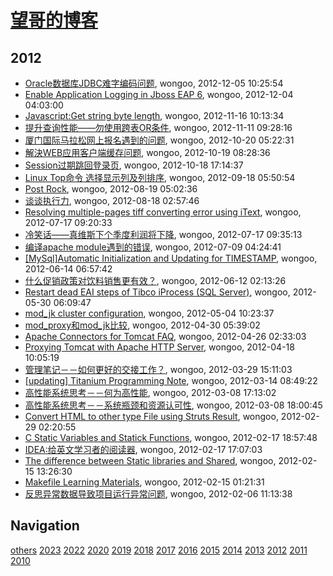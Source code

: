 # [望哥的博客](http://blog.sisopipo.com)

## 2012
* [Oracle数据库JDBC难字编码问题](/2012/2012-12-05-oracle-jdbc-special-char-encode), wongoo, 2012-12-05 10:25:54
* [Enable Application Logging in Jboss EAP 6](/2012/2012-12-04-enable-application-logging-in-jboss-eap-6), wongoo, 2012-12-04 04:03:00
* [Javascript:Get string byte length](/2012/2012-11-16-javascriptget-string-byte-length), wongoo, 2012-11-16 10:13:34
* [提升查询性能——勿使用跨表OR条件](/2012/2012-11-11-not-use-or-for-cross-table-join), wongoo, 2012-11-11 09:28:16
* [厦门国际马拉松网上报名遇到的问题](/2012/2012-10-20-marathon-regist-probleam), wongoo, 2012-10-20 05:22:31
* [解決WEB应用客户端缓存问题](/2012/2012-10-19-web-client-cache-problem), wongoo, 2012-10-19 08:28:36
* [Session过期跳回登录页](/2012/2012-10-18-session-timeout-and-return-to-login-page), wongoo, 2012-10-18 17:14:37
* [Linux Top命令 选择显示列及列排序](/2012/2012-09-18-linux-top-and-sort), wongoo, 2012-09-18 05:50:54
* [Post Rock](/2012/2012-08-19-post-rock), wongoo, 2012-08-19 05:02:36
* [谈谈执行力](/2012/2012-08-18-about-execution), wongoo, 2012-08-18 02:57:46
* [Resolving multiple-pages tiff converting error using iText](/2012/2012-07-17-resolving-multiple-pages-tiff-converting-error-using-itext), wongoo, 2012-07-17 09:20:33
* [冷笑话——真维斯下个季度利润将下降](/2012/2012-07-17-joke-why-sale-will-decline), wongoo, 2012-07-17 09:35:13
* [编译apache module遇到的错误](/2012/2012-07-09-compile-err-of-apache-module), wongoo, 2012-07-09 04:24:41
* [[MySql]Automatic Initialization and Updating for TIMESTAMP](/2012/2012-06-14-mysqlautomatic-initialization-and-updating-for-timestamp), wongoo, 2012-06-14 06:57:42
* [什么促销政策对饮料销售更有效？](/2012/2012-06-12-better-policy-for-sale), wongoo, 2012-06-12 02:13:26
* [Restart dead EAI steps of Tibco iProcess (SQL Server)](/2012/2012-05-30-restart-dead-eai-steps-of-tibco-iprocess-sql-server), wongoo, 2012-05-30 06:09:47
* [mod_jk cluster configuration](/2012/2012-05-04-mod_jk-cluster-configuration), wongoo, 2012-05-04 10:23:37
* [mod_proxy和mod_jk比较](/2012/2012-04-30-mod_proxy-and-cmod_jk), wongoo, 2012-04-30 05:39:02
* [Apache Connectors for Tomcat FAQ](/2012/2012-04-26-apache-connectors-for-tomcat), wongoo, 2012-04-26 02:33:03
* [Proxying Tomcat with Apache HTTP Server](/2012/2012-04-18-proxying-tomcat-with-apache-http-server), wongoo, 2012-04-18 10:05:19
* [管理笔记－－如何更好的交接工作？](/2012/2012-03-29-how-to-hand-over-and-take-over-work), wongoo, 2012-03-29 15:11:03
* [[updating] Titanium Programming Note](/2012/2012-03-14-titanium-programming-noteupdating), wongoo, 2012-03-14 08:49:22
* [高性能系统思考－－何为高性能](/2012/2012-03-08-what-is-high-performance), wongoo, 2012-03-08 17:13:02
* [高性能系统思考－－系统瓶颈和资源认可性](/2012/2012-03-08-bottom-neck-and-compromise), wongoo, 2012-03-08 18:00:45
* [Convert HTML to other type File using Struts Result](/2012/2012-02-29-convert-html-to-other-type-file-using-struts-result), wongoo, 2012-02-29 02:20:55
* [C Static Variables and Statick Functions](/2012/2012-02-17-learning-c-programming-static-variables-and-statick-functions), wongoo, 2012-02-17 18:57:48
* [IDEA:给英文学习者的阅读器](/2012/2012-02-17-idea-reader-for-english-learner), wongoo, 2012-02-17 17:07:03
* [The difference between Static libraries and Shared](/2012/2012-02-15-learning-c-programming-the-difference-between-static-libraries-and-shared-libraries), wongoo, 2012-02-15 13:26:30
* [Makefile Learning Materials](/2012/2012-02-15-learning-c-programming-makefile-learning-materials), wongoo, 2012-02-15 01:21:31
* [反思异常数据导致项目运行异常问题](/2012/2012-02-06-rethink_exception_because_of_speical_data), wongoo, 2012-02-06 11:13:38

## Navigation
[others](/others/)
[2023](/2023/)
[2022](/2022/)
[2020](/2020/)
[2019](/2019/)
[2018](/2018/)
[2017](/2017/)
[2016](/2016/)
[2015](/2015/)
[2014](/2014/)
[2013](/2013/)
[2012](/2012/)
[2011](/2011/)
[2010](/2010/)
